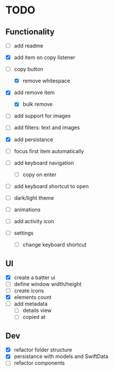 # TODO

## Functionality

- [ ] add readme
- [x] add item on copy listener
- [ ] copy button
    - [x] remove whitespace
- [x] add remove item
    - [x] bulk remove
- [ ] add support for images
- [ ] add filters: text and images
- [x] add persistance
- [ ] focus first item automatically
- [ ] add keyboard navigation
    - [ ] copy on enter
- [ ] add keyboard shortcut to open
- [ ] dark/light theme
- [ ] animations

- [ ] add activity icon
- [ ] settings
    - [ ] change keyboard shortcut

## UI

- [x] create a batter ui
- [ ] define window width/height
- [ ] create icons
- [x] elements count
- [ ] add metadata
    - [ ] details view
    - [ ] copied at

## Dev

- [x] refactor folder structure
- [x] persistance with models and SwiftData
- [ ] refactor components
